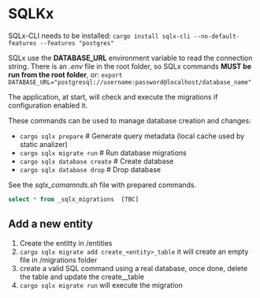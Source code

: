 # SQLKx

SQLx-CLI needs to be installed: ``cargo install sqlx-cli --no-default-features --features "postgres"``

SQLx use the **DATABASE_URL** environment variable to read the connection string. 
There is an _.env_ file in the root folder, so SQLx commands **MUST be run from the root folder**,
or: `export DATABASE_URL="postgresql://username:password@localhost/database_name"`

The application, at start, will check and execute the migrations if configuration enabled it.  

These commands can be used to manage database creation and changes:
- ``cargo sqlx prepare``         # Generate query metadata (local cache used by static analizer)
- ``cargo sqlx migrate run``     # Run database migrations
- ``cargo sqlx database create`` # Create database
- ``cargo sqlx database drop``   # Drop database

See the *sqlx_comamnds.sh* file with prepared commands.  


```sql
select * from _sqlx_migrations  [TBC]
```


## Add a new entity

1. Create the entitty in /entities
2. ``cargo sqlx migrate add create_<entity>_table``
   it will create an empty file in /migrations folder
3. create a valid SQL command using a real database,
   once done, delete the table and update the create_<entity>_table
4. ``cargo sqlx migrate run`` will execute the migration
